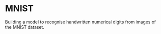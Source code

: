 # MNIST
Building a model to recognise handwritten numerical digits from images of the MNIST dataset.
